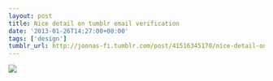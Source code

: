 ```yaml
---
layout: post
title: Nice detail on tumblr email verification
date: '2013-01-26T14:27:00+00:00'
tags: ['design']
tumblr_url: http://joonas-fi.tumblr.com/post/41516345170/nice-detail-on-tumblr-email-verification
---
```


![](/images/2013/01/tumblr_mh8fy5JBCf1s4uffjo1_250.png)

